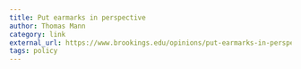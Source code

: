 ```yaml
---
title: Put earmarks in perspective
author: Thomas Mann
category: link
external_url: https://www.brookings.edu/opinions/put-earmarks-in-perspective/
tags: policy
---
```

